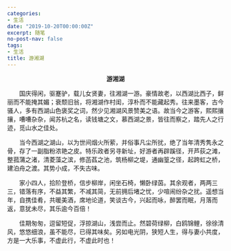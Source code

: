 ```yaml
---
categories:
- 生活
date: "2019-10-20T00:00:00Z"
excerpt: 随笔
no-post-nav: false
tags:
- 生活
title: 游湘湖
---
```

**<center>游湘湖</center>**

&emsp;&emsp;国庆得闲，驱蹇驴，载儿女贤妻，往湘湖一游。豪情故老，以西湖比西子，鲜丽而不能掩其媚；衰颓旧翁，将湘湖作村闺，淳朴而不能藏起秀。往来墨客，古今骚人，多有西湖山色褒奖之词，然少见湘湖风景赞美之语。故当今之游客，熙熙攘攘，嘈嘈杂杂，闻苏杭之名，读钱塘之文，慕西湖之景，皆往而察之，踏先人之行迹，觅山水之佳处。

&emsp;&emsp;当今西湖之湖山，以为世间烟火所萦，并俗事凡尘所扰，绝了当年清秀隽永之骨，存了一副脂粉浓艳之皮。特乐政者另寻新址，好游者再辟蹊径，开芦荻之滩，整菰蒲之渚，清菱藻之滨，修菡萏之池，筑杨柳之堤，通幽篁之径，起跨虹之桥，建泊舟之渡。其势小成，不失古味。

&emsp;&emsp;家小四人，拾阶登桥，信步柳岸，闲坐石椅，懒卧绿茵。其余观者，两两三三，错落有序，不益其繁，不减其简，无前拥后堵之忧，少喧闹纷杂之扰。遥想当年，自携佳肴，共暖美酒，席地论道，笑谈古今，兴起而咏，醉罢而眠，月落而返，意犹未尽，其乐逾今百倍！

&emsp;&emsp;佳期匆匆，逗留短促，浮掠湖山，浅尝而止。然碧荷绿柳，白鸥锦鲤，徐徐清风，悠悠细浪，虽不能尽，已得其味矣。另如电光阴，狭短人生，得与妻小共度，方是一大乐事，不虚此行，不虚此时也！